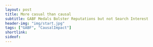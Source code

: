 ```yaml
---
layout: post
title: More casual than causal
subtitle: GABF Medals Bolster Reputations but not Search Interest
header-img: "img/start.jpg"
tags: ["GABF", "CausalImpact"]
shortlink: 
sideof: 
---
```



